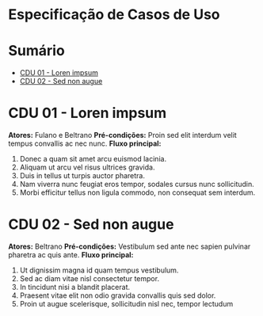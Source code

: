 # Especificação de Casos de Uso

# Sumário

- [CDU 01 - Loren impsum](#cdu-01---loren-impsum)
- [CDU 02 - Sed non augue](#cdu-02---sed-non-augue)

# CDU 01 - Loren impsum
**Atores:** Fulano e Beltrano
**Pré-condições:** Proin sed elit interdum velit tempus convallis ac nec nunc.
**Fluxo principal:**
1. Donec a quam sit amet arcu euismod lacinia.
2. Aliquam ut arcu vel risus ultrices gravida.
3. Duis in tellus ut turpis auctor pharetra.
4. Nam viverra nunc feugiat eros tempor, sodales cursus nunc sollicitudin.
5. Morbi efficitur tellus non ligula commodo, non consequat sem interdum.
   
# CDU 02 - Sed non augue
**Atores:** Beltrano
**Pré-condições:** Vestibulum sed ante nec sapien pulvinar pharetra ac quis ante.
**Fluxo principal:**
1. Ut dignissim magna id quam tempus vestibulum.
2. Sed ac diam vitae nisl consectetur tempor.
3. In tincidunt nisi a blandit placerat.
4. Praesent vitae elit non odio gravida convallis quis sed dolor.
5. Proin ut augue scelerisque, sollicitudin nisl nec, tempor lectudum
